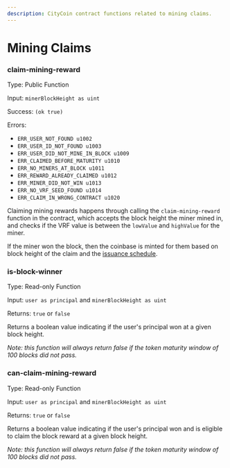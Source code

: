 ```yaml
---
description: CityCoin contract functions related to mining claims.
---
```


# Mining Claims

### claim-mining-reward

Type: Public Function

Input: `minerBlockHeight as uint`

Success: `(ok true)`

Errors:

* `ERR_USER_NOT_FOUND u1002`
* `ERR_USER_ID_NOT_FOUND u1003`
* `ERR_USER_DID_NOT_MINE_IN_BLOCK u1009`
* `ERR_CLAIMED_BEFORE_MATURITY u1010`
* `ERR_NO_MINERS_AT_BLOCK u1011`
* `ERR_REWARD_ALREADY_CLAIMED u1012`
* `ERR_MINER_DID_NOT_WIN u1013`
* `ERR_NO_VRF_SEED_FOUND u1014`
* `ERR_CLAIM_IN_WRONG_CONTRACT u1020`

Claiming mining rewards happens through calling the `claim-mining-reward` function in the contract, which accepts the block height the miner mined in, and checks if the VRF value is between the `lowValue` and `highValue` for the miner.

If the miner won the block, then the coinbase is minted for them based on block height of the claim and the [issuance schedule](broken-reference).

### is-block-winner

Type: Read-only Function

Input: `user as principal` and `minerBlockHeight as uint`

Returns: `true` or `false`

Returns a boolean value indicating if the user's principal won at a given block height.

_Note: this function will always return false if the token maturity window of 100 blocks did not pass._

### can-claim-mining-reward

Type: Read-only Function

Input: `user as principal` and `minerBlockHeight as uint`

Returns: `true` or `false`

Returns a boolean value indicating if the user's principal won and is eligible to claim the block reward at a given block height.

_Note: this function will always return false if the token maturity window of 100 blocks did not pass._
